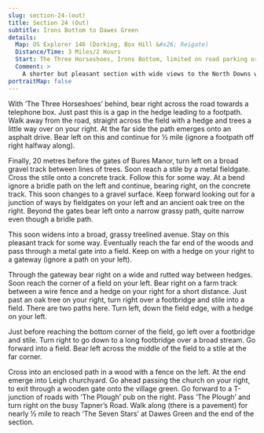 ```yaml
---
slug: section-24-(out)
title: Section 24 (Out)
subtitle: Irons Bottom to Dawes Green
details:
  Map: OS Explorer 146 (Dorking, Box Hill &#x26; Reigate)
  Distance/Time: 3 Miles/2 Hours
  Start: The Three Horseshoes, Irons Bottom, limited on road parking or ask at pub.
  Comment: >
    A shorter but pleasant section with wide views to the North Downs with secluded and tranquil countryside. Leigh church and the village green compensates for a final stretch along the road to Dawes Green. Stiles remain a common feature.
portraitMap: false
---
```

With ‘The Three Horseshoes’ behind, bear right across the road towards a telephone box. Just past this is a gap in the hedge leading to a footpath. Walk away from the road, straight across the field with a hedge and trees a little way over on your right. At the far side the path emerges onto an asphalt drive. Bear left on this and continue for ½ mile (ignore a footpath off right halfway along).

Finally, 20 metres before the gates of Bures Manor, turn left on a broad gravel track between lines of trees. Soon reach a stile by a metal fieldgate. Cross the stile onto a concrete track. Follow this for some way. At a bend ignore a bridle path on the left and continue, bearing right, on the concrete track. This soon changes to a gravel surface. Keep forward looking out for a junction of ways by fieldgates on your left and an ancient oak tree on the right. Beyond the gates bear left onto a narrow grassy path, quite narrow even though a bridle path.

This soon widens into a broad, grassy treelined avenue. Stay on this pleasant track for some way. Eventually reach the far end of the woods and pass through a metal gate into a field. Keep on with a hedge on your right to a gateway (ignore a path on your left).

Through the gateway bear right on a wide and rutted way between hedges. Soon reach the corner of a field on your left. Bear right on a farm track between a wire fence and a hedge on your right for a short distance. Just past an oak tree on your right, turn right over a footbridge and stile into a field. There are two paths here. Turn left, down the field edge, with a hedge on your left.

Just before reaching the bottom corner of the field, go left over a footbridge and stile. Turn right to go down to a long footbridge over a broad stream. Go forward into a field. Bear left across the middle of the field to a stile at the far corner.

Cross into an enclosed path in a wood with a fence on the left. At the end emerge into Leigh churchyard. Go ahead passing the church on your right, to exit through a wooden gate onto the village green. Go forward to a T-junction of roads with ‘The Plough’ pub on the right. Pass ‘The Plough’ and turn right on the busy Tapner’s Road. Walk along (there is a pavement) for nearly ½ mile to reach ‘The Seven Stars’ at Dawes Green and the end of the section.

